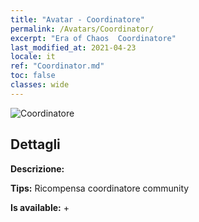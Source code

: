 ```yaml
---
title: "Avatar - Coordinatore"
permalink: /Avatars/Coordinator/
excerpt: "Era of Chaos  Coordinatore"
last_modified_at: 2021-04-23
locale: it
ref: "Coordinator.md"
toc: false
classes: wide
---
```

 ![Coordinatore](/images/a/avatarFrame_15.png)

## Dettagli

 **Descrizione:**  

 **Tips:** Ricompensa coordinatore community 

 **Is available:**  + 

